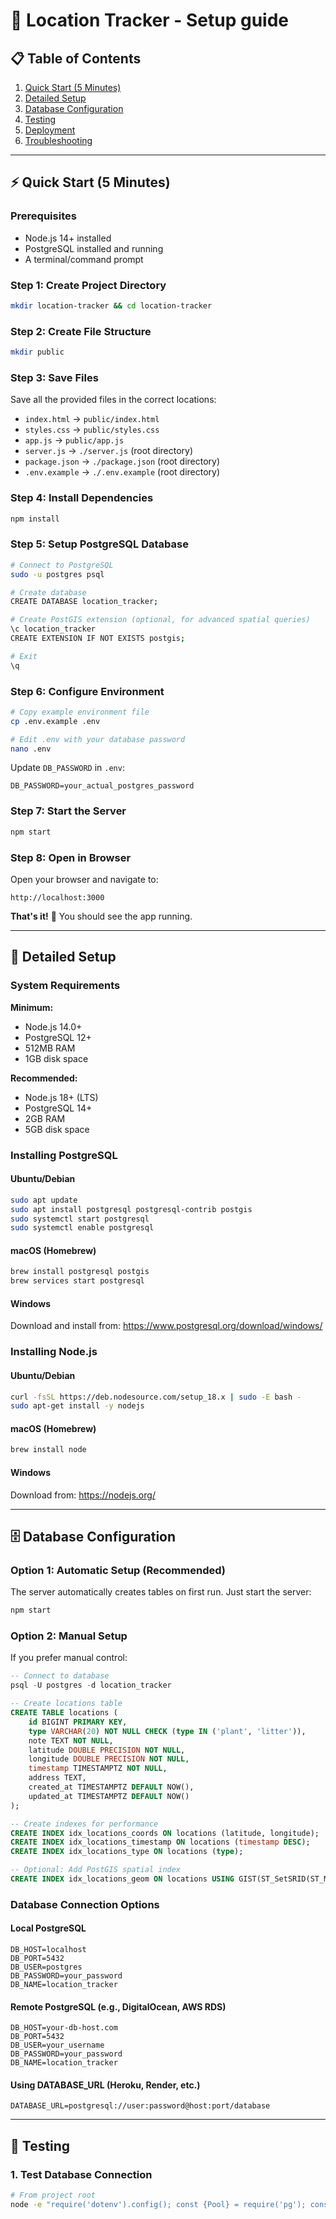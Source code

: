 # 🚀 Location Tracker - Setup guide

## 📋 Table of Contents
1. [Quick Start (5 Minutes)](#quick-start)
2. [Detailed Setup](#detailed-setup)
3. [Database Configuration](#database-configuration)
4. [Testing](#testing)
5. [Deployment](#deployment)
6. [Troubleshooting](#troubleshooting)

---

## ⚡ Quick Start (5 Minutes)

### Prerequisites
- Node.js 14+ installed
- PostgreSQL installed and running
- A terminal/command prompt

### Step 1: Create Project Directory
```bash
mkdir location-tracker && cd location-tracker
```

### Step 2: Create File Structure
```bash
mkdir public
```

### Step 3: Save Files
Save all the provided files in the correct locations:
- `index.html` → `public/index.html`
- `styles.css` → `public/styles.css`
- `app.js` → `public/app.js`
- `server.js` → `./server.js` (root directory)
- `package.json` → `./package.json` (root directory)
- `.env.example` → `./.env.example` (root directory)

### Step 4: Install Dependencies
```bash
npm install
```

### Step 5: Setup PostgreSQL Database
```bash
# Connect to PostgreSQL
sudo -u postgres psql

# Create database
CREATE DATABASE location_tracker;

# Create PostGIS extension (optional, for advanced spatial queries)
\c location_tracker
CREATE EXTENSION IF NOT EXISTS postgis;

# Exit
\q
```

### Step 6: Configure Environment
```bash
# Copy example environment file
cp .env.example .env

# Edit .env with your database password
nano .env
```

Update `DB_PASSWORD` in `.env`:
```
DB_PASSWORD=your_actual_postgres_password
```

### Step 7: Start the Server
```bash
npm start
```

### Step 8: Open in Browser
Open your browser and navigate to:
```
http://localhost:3000
```

**That's it!** 🎉 You should see the app running.

---

## 📖 Detailed Setup

### System Requirements

**Minimum:**
- Node.js 14.0+
- PostgreSQL 12+
- 512MB RAM
- 1GB disk space

**Recommended:**
- Node.js 18+ (LTS)
- PostgreSQL 14+
- 2GB RAM
- 5GB disk space

### Installing PostgreSQL

#### Ubuntu/Debian
```bash
sudo apt update
sudo apt install postgresql postgresql-contrib postgis
sudo systemctl start postgresql
sudo systemctl enable postgresql
```

#### macOS (Homebrew)
```bash
brew install postgresql postgis
brew services start postgresql
```

#### Windows
Download and install from: https://www.postgresql.org/download/windows/

### Installing Node.js

#### Ubuntu/Debian
```bash
curl -fsSL https://deb.nodesource.com/setup_18.x | sudo -E bash -
sudo apt-get install -y nodejs
```

#### macOS (Homebrew)
```bash
brew install node
```

#### Windows
Download from: https://nodejs.org/

---

## 🗄️ Database Configuration

### Option 1: Automatic Setup (Recommended)
The server automatically creates tables on first run. Just start the server:
```bash
npm start
```

### Option 2: Manual Setup
If you prefer manual control:

```sql
-- Connect to database
psql -U postgres -d location_tracker

-- Create locations table
CREATE TABLE locations (
    id BIGINT PRIMARY KEY,
    type VARCHAR(20) NOT NULL CHECK (type IN ('plant', 'litter')),
    note TEXT NOT NULL,
    latitude DOUBLE PRECISION NOT NULL,
    longitude DOUBLE PRECISION NOT NULL,
    timestamp TIMESTAMPTZ NOT NULL,
    address TEXT,
    created_at TIMESTAMPTZ DEFAULT NOW(),
    updated_at TIMESTAMPTZ DEFAULT NOW()
);

-- Create indexes for performance
CREATE INDEX idx_locations_coords ON locations (latitude, longitude);
CREATE INDEX idx_locations_timestamp ON locations (timestamp DESC);
CREATE INDEX idx_locations_type ON locations (type);

-- Optional: Add PostGIS spatial index
CREATE INDEX idx_locations_geom ON locations USING GIST(ST_SetSRID(ST_MakePoint(longitude, latitude), 4326));
```

### Database Connection Options

#### Local PostgreSQL
```env
DB_HOST=localhost
DB_PORT=5432
DB_USER=postgres
DB_PASSWORD=your_password
DB_NAME=location_tracker
```

#### Remote PostgreSQL (e.g., DigitalOcean, AWS RDS)
```env
DB_HOST=your-db-host.com
DB_PORT=5432
DB_USER=your_username
DB_PASSWORD=your_password
DB_NAME=location_tracker
```

#### Using DATABASE_URL (Heroku, Render, etc.)
```env
DATABASE_URL=postgresql://user:password@host:port/database
```

---

## 🧪 Testing

### 1. Test Database Connection
```bash
# From project root
node -e "require('dotenv').config(); const {Pool} = require('pg'); const pool = new Pool({host: process.env.DB_HOST, port: process.env.DB_PORT, database: process.
